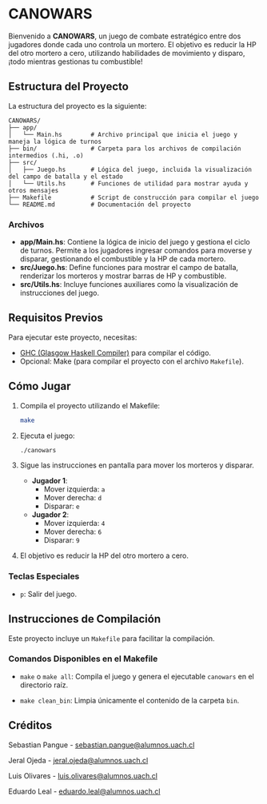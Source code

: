 
# CANOWARS

Bienvenido a **CANOWARS**, un juego de combate estratégico entre dos jugadores donde cada uno controla un mortero. El objetivo es reducir la HP del otro mortero a cero, utilizando habilidades de movimiento y disparo, ¡todo mientras gestionas tu combustible!

## Estructura del Proyecto

La estructura del proyecto es la siguiente:

```
CANOWARS/
├── app/
│   └── Main.hs        # Archivo principal que inicia el juego y maneja la lógica de turnos
├── bin/               # Carpeta para los archivos de compilación intermedios (.hi, .o)
├── src/
│   ├── Juego.hs       # Lógica del juego, incluida la visualización del campo de batalla y el estado
│   └── Utils.hs       # Funciones de utilidad para mostrar ayuda y otros mensajes
├── Makefile           # Script de construcción para compilar el juego
└── README.md          # Documentación del proyecto
```

### Archivos

- **app/Main.hs**: Contiene la lógica de inicio del juego y gestiona el ciclo de turnos. Permite a los jugadores ingresar comandos para moverse y disparar, gestionando el combustible y la HP de cada mortero.
- **src/Juego.hs**: Define funciones para mostrar el campo de batalla, renderizar los morteros y mostrar barras de HP y combustible.
- **src/Utils.hs**: Incluye funciones auxiliares como la visualización de instrucciones del juego.

## Requisitos Previos

Para ejecutar este proyecto, necesitas:

- [GHC (Glasgow Haskell Compiler)](https://www.haskell.org/ghc/) para compilar el código.
- Opcional: Make (para compilar el proyecto con el archivo `Makefile`).

## Cómo Jugar

1. Compila el proyecto utilizando el Makefile:

    ```bash
    make
    ```

2. Ejecuta el juego:

    ```bash
    ./canowars
    ```

3. Sigue las instrucciones en pantalla para mover los morteros y disparar.

   - **Jugador 1**:
     - Mover izquierda: `a`
     - Mover derecha: `d`
     - Disparar: `e`
   - **Jugador 2**:
     - Mover izquierda: `4`
     - Mover derecha: `6`
     - Disparar: `9`

4. El objetivo es reducir la HP del otro mortero a cero.

### Teclas Especiales

- `p`: Salir del juego.

## Instrucciones de Compilación

Este proyecto incluye un `Makefile` para facilitar la compilación.

### Comandos Disponibles en el Makefile

- `make` o `make all`: Compila el juego y genera el ejecutable `canowars` en el directorio raíz.

- `make clean_bin`: Limpia únicamente el contenido de la carpeta `bin`.

## Créditos

Sebastian Pangue - [sebastian.pangue@alumnos.uach.cl](mailto:sebastian.pangue@alumnos.uach.cl)

Jeral Ojeda - [jeral.ojeda@alumnos.uach.cl](mailto:jeral.ojeda@alumnos.uach.cl)

Luis Olivares - [luis.olivares@alumnos.uach.cl](mailto:luis.olivares@alumnos.uach.cl)

Eduardo Leal - [eduardo.leal@alumnos.uach.cl](mailto:eduardo.leal@alumnos.uach.cl)

